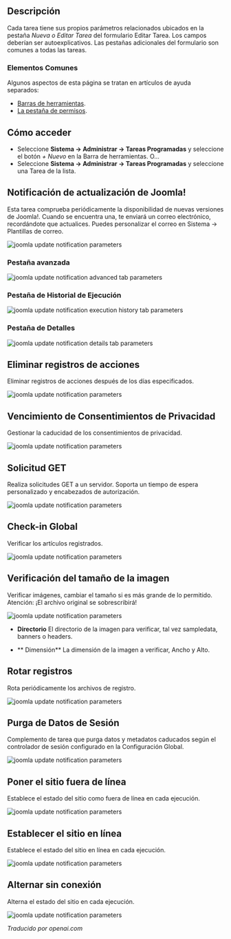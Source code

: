 <!-- Filename: Help5.x:Scheduled_Tasks:_Edit / Display title: Editar tarea -->

## Descripción

Cada tarea tiene sus propios parámetros relacionados ubicados en la pestaña *Nueva o Editar Tarea* del formulario Editar Tarea. Los campos deberían ser autoexplicativos. Las pestañas adicionales del formulario son comunes a todas las tareas.

### Elementos Comunes

Algunos aspectos de esta página se tratan en artículos de ayuda separados:

* [Barras de herramientas](jdocmanual?article=help/common-elements/toolbars).
* [La pestaña de permisos](jdocmanual?article=help/common-elements/edit-permissions).

## Cómo acceder

- Seleccione **Sistema → Administrar → Tareas Programadas** y seleccione el botón *+ Nuevo* en la Barra de herramientas. O...
- Seleccione **Sistema → Administrar → Tareas Programadas** y seleccione una Tarea de la lista.

## Notificación de actualización de Joomla!

Esta tarea comprueba periódicamente la disponibilidad de nuevas versiones de Joomla!. Cuando se encuentra una, te enviará un correo electrónico, recordándote que actualices. Puedes personalizar el correo en Sistema → Plantillas de correo.

![joomla update notification parameters](../../../es/images/maintenance/scheduled-tasks-types-joomla-update-notofication.png)

### Pestaña avanzada

![joomla update notification advanced tab parameters](../../../es/images/maintenance/scheduled-tasks-types-advanced-tab.png)

### Pestaña de Historial de Ejecución

![joomla update notification execution history tab parameters](../../../es/images/maintenance/scheduled-tasks-types-exec-history-tab.png)

### Pestaña de Detalles

![joomla update notification details tab parameters](../../../es/images/maintenance/scheduled-tasks-types-details-tab.png)

## Eliminar registros de acciones

Eliminar registros de acciones después de los días especificados.

![joomla update notification parameters](../../../es/images/maintenance/scheduled-tasks-types-delete-action-logs.png)

## Vencimiento de Consentimientos de Privacidad

Gestionar la caducidad de los consentimientos de privacidad.

![joomla update notification parameters](../../../es/images/maintenance/scheduled-tasks-types-privacy-consent.png)

## Solicitud GET

Realiza solicitudes GET a un servidor. Soporta un tiempo de espera personalizado y encabezados de autorización.

![joomla update notification parameters](../../../es/images/maintenance/scheduled-tasks-types-get-request.png)

## Check-in Global

Verificar los artículos registrados.

![joomla update notification parameters](../../../es/images/maintenance/scheduled-tasks-types-global-check-in.png)

## Verificación del tamaño de la imagen

Verificar imágenes, cambiar el tamaño si es más grande de lo permitido. Atención: ¡El archivo original se sobrescribirá!

![joomla update notification parameters](../../../es/images/maintenance/scheduled-tasks-types-image-size-check.png)

- **Directorio** El directorio de la imagen para verificar, tal vez sampledata, banners o headers.

- ** Dimensión** La dimensión de la imagen a verificar, Ancho y Alto.

## Rotar registros

Rota periódicamente los archivos de registro.

![joomla update notification parameters](../../../es/images/maintenance/scheduled-tasks-types-rotate-logs.png)

## Purga de Datos de Sesión

Complemento de tarea que purga datos y metadatos caducados según el controlador de sesión configurado en la Configuración Global.

![joomla update notification parameters](../../../es/images/maintenance/scheduled-tasks-types-session-data-purge.png)

## Poner el sitio fuera de línea

Establece el estado del sitio como fuera de línea en cada ejecución.

![joomla update notification parameters](../../../es/images/maintenance/scheduled-tasks-types-set-site-offline.png)

## Establecer el sitio en línea

Establece el estado del sitio en línea en cada ejecución.

![joomla update notification parameters](../../../es/images/maintenance/scheduled-tasks-types-set-site-online.png)

## Alternar sin conexión

Alterna el estado del sitio en cada ejecución.

![joomla update notification parameters](../../../es/images/maintenance/scheduled-tasks-types-toggle-offline.png)

*Traducido por openai.com*

